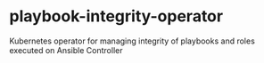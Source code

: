 # playbook-integrity-operator
Kubernetes operator for managing integrity of playbooks and roles executed on Ansible Controller
